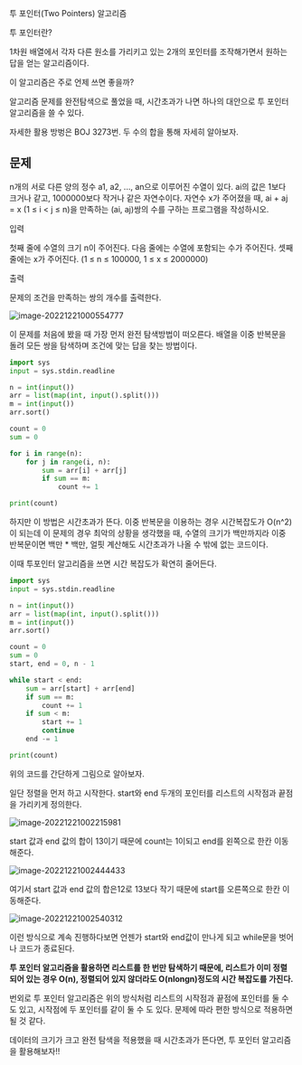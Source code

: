 투 포인터(Two Pointers) 알고리즘

투 포인터란?

1차원 배열에서 각자 다른 원소를 가리키고 있는 2개의 포인터를 조작해가면서 원하는 답을 얻는 알고리즘이다.

이 알고리즘은 주로 언제 쓰면 좋을까?

알고리즘 문제를 완전탐색으로 풀었을 때, 시간초과가 나면 하나의 대안으로 투 포인터 알고리즘을 쓸 수 있다.

자세한 활용 방벙은 BOJ 3273번. 두 수의 합을 통해 자세히 알아보자.

## 문제

n개의 서로 다른 양의 정수 a1, a2, ..., an으로 이루어진 수열이 있다. ai의 값은 1보다 크거나 같고, 1000000보다 작거나 같은 자연수이다. 자연수 x가 주어졌을 때, ai + aj = x (1 ≤ i < j ≤ n)을 만족하는 (ai, aj)쌍의 수를 구하는 프로그램을 작성하시오.

입력

첫째 줄에 수열의 크기 n이 주어진다. 다음 줄에는 수열에 포함되는 수가 주어진다. 셋째 줄에는 x가 주어진다. (1 ≤ n ≤ 100000, 1 ≤ x ≤ 2000000)

출력

문제의 조건을 만족하는 쌍의 개수를 출력한다.

![image-20221221000554777](C:\Users\qlrqo\AppData\Roaming\Typora\typora-user-images\image-20221221000554777.png)



이 문제를 처음에 봤을 때 가장 먼저 완전 탐색방법이 떠오른다. 배열을 이중 반복문을 돌려 모든 쌍을 탐색하며 조건에 맞는 답을 찾는 방법이다.

```python
import sys
input = sys.stdin.readline

n = int(input())
arr = list(map(int, input().split()))
m = int(input())
arr.sort()

count = 0
sum = 0

for i in range(n):
    for j in range(i, n):
        sum = arr[i] + arr[j]
        if sum == m:
            count += 1

print(count)
```

하지만 이 방법은 시간초과가 뜬다. 이중 반복문을 이용하는 경우 시간복잡도가 O(n^2)이 되는데 이 문제의 경우 최악의 상황을 생각했을 때, 수열의 크기가 백만까지라 이중 반복문이면 백만 * 백만, 얼핏 계산해도 시간초과가 나올 수 밖에 없는 코드이다.

이때 투포인터 알고리즘을 쓰면 시간 복잡도가 확연히 줄어든다.

```python
import sys
input = sys.stdin.readline

n = int(input())
arr = list(map(int, input().split()))
m = int(input())
arr.sort()

count = 0
sum = 0
start, end = 0, n - 1

while start < end:
    sum = arr[start] + arr[end]
    if sum == m:
        count += 1
    if sum < m:
        start += 1
        continue
    end -= 1

print(count)
```

위의 코드를 간단하게 그림으로 알아보자.

일단 정렬을 먼저 하고 시작한다. start와 end 두개의 포인터를 리스트의 시작점과 끝점을 가리키게 정의한다.

![image-20221221002215981](C:\Users\qlrqo\AppData\Roaming\Typora\typora-user-images\image-20221221002215981.png)

start 값과 end 값의 합이 13이기 때문에 count는 1이되고 end를 왼쪽으로 한칸 이동해준다.

![image-20221221002444433](C:\Users\qlrqo\AppData\Roaming\Typora\typora-user-images\image-20221221002444433.png)

여기서 start 값과 end 값의 합은12로 13보다 작기 때문에 start를 오른쪽으로 한칸 이동해준다.

![image-20221221002540312](C:\Users\qlrqo\AppData\Roaming\Typora\typora-user-images\image-20221221002540312.png)

이런 방식으로 계속 진행하다보면 언젠가 start와 end값이 만나게 되고 while문을 벗어나 코드가 종료된다.

**투 포인터 알고리즘을 활용하면 리스트를 한 번만 탐색하기 때문에, 리스트가 이미 정렬되어 있는 경우 O(n), 정렬되어 있지 않더라도 O(nlongn)정도의 시간 복잡도를 가진다.**

번외로 투 포인터 알고리즘은 위의 방식처럼 리스트의 시작점과 끝점에 포인터를 둘 수도 있고, 시작점에 두 포인터를 같이 둘 수 도 있다. 문제에 따라 편한 방식으로 적용하면 될 것 같다. 

데이터의 크기가 크고 완전 탐색을 적용했을 때 시간초과가 뜬다면, 투 포인터 알고리즘을 활용해보자!!